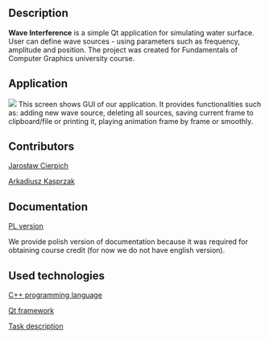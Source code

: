 ## Description 
**Wave Interference** is a simple Qt application for simulating water surface. User can define wave sources - using parameters such as frequency, amplitude and position. The project was created for Fundamentals of Computer Graphics university course. 

## Application
![](https://i.imgur.com/mqgmfAG.png)
This screen shows GUI of our application. It provides functionalities such as: adding new wave source, deleting all sources, saving current frame to clipboard/file or printing it, playing animation frame by frame or smoothly. 

## Contributors
[Jarosław Cierpich](https://github.com/Loniowsky)

[Arkadiusz Kasprzak](https://github.com/arokasprz100)

## Documentation
[PL version](https://github.com/arokasprz100/Wave-Interference/blob/master/Documentation/Grafika%20-%20dokumentacja.pdf)

We provide polish version of documentation because it was required for obtaining course credit (for now we do not have english version).

## Used technologies
[C++ programming language](https://en.cppreference.com/w/cpp)

[Qt framework](https://www.qt.io/)



[Task description](http://www.ftj.agh.edu.pl/~Malinowski/GFK/files/09.pdf)
